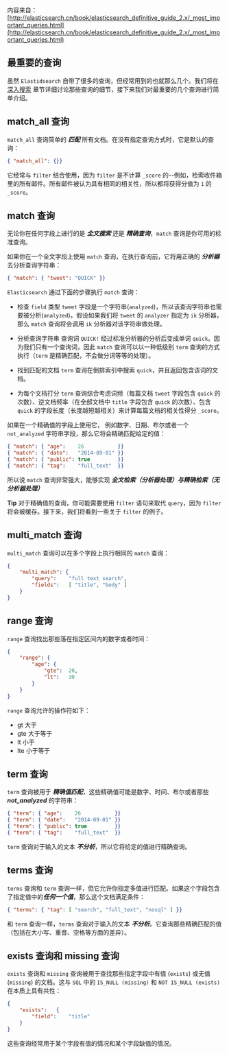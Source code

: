 内容来自：[http://elasticsearch.cn/book/elasticsearch_definitive_guide_2.x/_most_important_queries.html](http://elasticsearch.cn/book/elasticsearch_definitive_guide_2.x/_most_important_queries.html)
## 最重要的查询 ##
虽然 `Elastidsearch` 自带了很多的查询，但经常用到的也就那么几个。我们将在 [深入搜索](http://elasticsearch.cn/book/elasticsearch_definitive_guide_2.x/search-in-depth.html) 章节详细讨论那些查询的细节，接下来我们对最重要的几个查询进行简单介绍。

## match_all 查询 ##
`match_all` 查询简单的 ***匹配*** 所有文档。在没有指定查询方式时，它是默认的查询：
```json
{ "match_all": {}}
```

它经常与 `filter` 结合使用，因为 `filter` 是不计算 `_score` 的--例如，检索收件箱里的所有邮件。所有邮件被认为具有相同的相关性，所以都将获得分值为 `1` 的 `_score`。

## match 查询 ##
无论你在任何字段上进行的是 ***全文搜索*** 还是 ***精确查询***，`match` 查询是你可用的标准查询。

如果你在一个全文字段上使用 `match` 查询，在执行查询前，它将用正确的 ***分析器*** 去分析查询字符串：
```json
{ "match": { "tweet": "QUICK" }}
```
`Elasticsearch` 通过下面的步骤执行 `match` 查询：
- 检查 `field` 类型
`tweet` 字段是一个字符串(`analyzed`)，所以该查询字符串也需要被分析(`analyzed`)。假设如果我们将 `tweet` 的 `analyzer` 指定为 `ik` 分析器，那么 `match` 查询将会调用 `ik` 分析器对该字符串做处理。

- 分析查询字符串
查询词 `QUICK!` 经过标准分析器的分析后变成单词 `quick`。因为我们只有一个查询词，因此 `match` 查询可以以一种低级别 `term` 查询的方式执行（`term` 是精确匹配，不会做分词等等的处理）。

- 找到匹配的文档
`term` 查询在倒排索引中搜索 `quick`，并且返回包含该词的文档。

- 为每个文档打分
`term` 查询综合考虑词频（每篇文档 `tweet` 字段包含 `quick` 的次数）、逆文档频率（在全部文档中 `title` 字段包含 `quick` 的次数）、包含 `quick` 的字段长度（长度越短越相关）来计算每篇文档的相关性得分 `_score`。

如果在一个精确值的字段上使用它， 例如数字、日期、布尔或者一个 `not_analyzed` 字符串字段，那么它将会精确匹配给定的值：
```json
{ "match": { "age":    26           }}
{ "match": { "date":   "2014-09-01" }}
{ "match": { "public": true         }}
{ "match": { "tag":    "full_text"  }}
```
所以说 `match` 查询非常强大，能够实现 ***全文检索（分析器处理）与精确检索（无分析器处理）***

**Tip**
对于精确值的查询，你可能需要使用 `filter` 语句来取代 `query`，因为 `filter` 将会被缓存。接下来，我们将看到一些关于 `filter` 的例子。

## multi_match 查询 ##
`multi_match` 查询可以在多个字段上执行相同的 `match` 查询：
```json
{
    "multi_match": {
        "query":    "full text search",
        "fields":   [ "title", "body" ]
    }
}
```

## range 查询 ##
`range` 查询找出那些落在指定区间内的数字或者时间：
```json
{
    "range": {
        "age": {
            "gte":  20,
            "lt":   30
        }
    }
}
```

`range` 查询允许的操作符如下：
- gt 大于
- gte 大于等于
- lt 小于
- lte 小于等于

## term 查询 ##
`term` 查询被用于 ***精确值匹配***，这些精确值可能是数字、时间、布尔或者那些 ***not_analyzed*** 的字符串：
```json
{ "term": { "age":    26           }}
{ "term": { "date":   "2014-09-01" }}
{ "term": { "public": true         }}
{ "term": { "tag":    "full_text"  }}
```

`term` 查询对于输入的文本 ***不分析***，所以它将给定的值进行精确查询。

## terms 查询 ##
`terms` 查询和 `term` 查询一样，但它允许你指定多值进行匹配。如果这个字段包含了指定值中的***任何一个值***，那么这个文档满足条件：
```json
{ "terms": { "tag": [ "search", "full_text", "nosql" ] }}
```
和 `term` 查询一样，`terms` 查询对于输入的文本 ***不分析***。它查询那些精确匹配的值（包括在大小写、重音、空格等方面的差异）。

## exists 查询和 missing 查询 ##
`exists` 查询和 `missing` 查询被用于查找那些指定字段中有值 (`exists`) 或无值 (`missing`) 的文档。这与 `SQL` 中的 `IS_NULL (missing)` 和 `NOT IS_NULL (exists)` 在本质上具有共性：
```json
{
    "exists":   {
        "field":    "title"
    }
}
```
这些查询经常用于某个字段有值的情况和某个字段缺值的情况。
